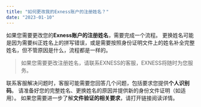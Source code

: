 ```yaml
---
title: "如何更改我的Exness账户的注册姓名？"
date: "2023-01-10"
---
```


如果您需要更改您的**Exness账户的注册姓名**，需要完成一个流程。 更换姓名可能是因为需要纠正姓名上的拼写错误，或是需要按照身份证明文件上的姓名补全完整姓名，但不管原因是什么，流程都是一样的。

> 如果您需要更改注册姓名，请联系EXNESS的客服，EXNESS将随时为您服务。

联系客服解决问题时，客服可能需要您回答几个问题，包括要求您提供**个人识别码**。 请准备好您的完整姓名、更换姓名的原因并提供新的身份文件证明（如适用）。 如果您需要进一步了解**文件验证的相关要求**，请打开链接阅读详情。
